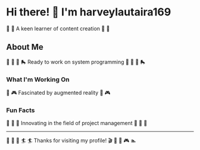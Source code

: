 # Hi there! 👋 I'm harveylautaira169

🎰 🏸 A keen learner of content creation 🎰 🏸

## About Me
🎣 🎯 🏓 🛼 Ready to work on system programming 🎣 🎯 🏓 🛼

### What I'm Working On
🥋 🎮 Fascinated by augmented reality 🥋 🎮

### Fun Facts
🎸 🎳 🛶 Innovating in the field of project management 🎸 🎳 🛶

---
🏸 🚵 🏸 🏄 🏄 Thanks for visiting my profile! 🎬 🏏 🥁 🎮 🏊

